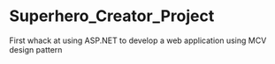 # Superhero_Creator_Project
First whack at using ASP.NET to develop a web application using MCV design pattern

